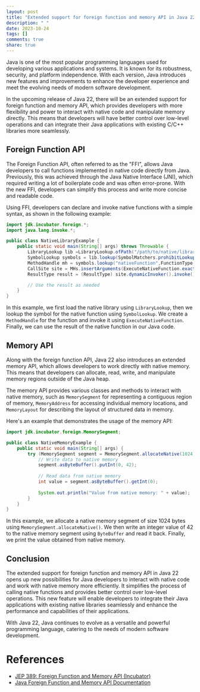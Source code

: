 ```yaml
---
layout: post
title: "Extended support for foreign function and memory API in Java 22"
description: " "
date: 2023-10-24
tags: []
comments: true
share: true
---
```


Java is one of the most popular programming languages used for developing various applications and systems. It is known for its robustness, security, and platform independence. With each version, Java introduces new features and improvements to enhance the developer experience and meet the evolving needs of modern software development.

In the upcoming release of Java 22, there will be an extended support for foreign function and memory API, which provides developers with more flexibility and power to interact with native code and manipulate memory directly. This means that developers will have better control over low-level operations and can integrate their Java applications with existing C/C++ libraries more seamlessly.

## Foreign Function API

The Foreign Function API, often referred to as the "FFI", allows Java developers to call functions implemented in native code directly from Java. Previously, this was achieved through the Java Native Interface (JNI), which required writing a lot of boilerplate code and was often error-prone. With the new FFI, developers can simplify this process and write more concise and readable code.

Using FFI, developers can declare and invoke native functions with a simple syntax, as shown in the following example:

```java
import jdk.incubator.foreign.*;
import java.lang.invoke.*;

public class NativeLibraryExample {
    public static void main(String[] args) throws Throwable {
        LibraryLookup lib =LibraryLookup.ofPath("/path/to/native/library.so");
        SymbolLookup symbols = lib.lookup(SymbolMatchers.prohibitLookup(""));
        MethodHandle mh = symbols.lookup("nativeFunction",FunctionType.of(ReturnType.name()));
        CallSite site = MHs.insertArguments(ExecuteNativeFunction.exactInvoker(mh), 0, functionArguments);
        ResultType result = (ResultType) site.dynamicInvoker().invoke();

        // Use the result as needed
    }
}
```

In this example, we first load the native library using `LibraryLookup`, then we lookup the symbol for the native function using `SymbolLookup`. We create a `MethodHandle` for the function and invoke it using `ExecuteNativeFunction`. Finally, we can use the result of the native function in our Java code.

## Memory API

Along with the foreign function API, Java 22 also introduces an extended memory API, which allows developers to work directly with native memory. This means that developers can allocate, read, write, and manipulate memory regions outside of the Java heap.

The memory API provides various classes and methods to interact with native memory, such as `MemorySegment` for representing a contiguous region of memory, `MemoryAddress` for accessing individual memory locations, and `MemoryLayout` for describing the layout of structured data in memory.

Here's an example that demonstrates the usage of the memory API:

```java
import jdk.incubator.foreign.MemorySegment;

public class NativeMemoryExample {
    public static void main(String[] args) {
        try (MemorySegment segment = MemorySegment.allocateNative(1024)) {
            // Write data to native memory
            segment.asByteBuffer().putInt(0, 42);
            
            // Read data from native memory
            int value = segment.asByteBuffer().getInt(0);
            
            System.out.println("Value from native memory: " + value);
        }
    }
}
```

In this example, we allocate a native memory segment of size 1024 bytes using `MemorySegment.allocateNative()`. We then write an integer value of 42 to the native memory segment using `ByteBuffer` and read it back. Finally, we print the value obtained from native memory.

## Conclusion

The extended support for foreign function and memory API in Java 22 opens up new possibilities for Java developers to interact with native code and work with native memory more efficiently. It simplifies the process of calling native functions and provides better control over low-level operations. This new feature will enable developers to integrate their Java applications with existing native libraries seamlessly and enhance the performance and capabilities of their applications.

With Java 22, Java continues to evolve as a versatile and powerful programming language, catering to the needs of modern software development.

# References

- [JEP 389: Foreign Function and Memory API (Incubator)](https://openjdk.java.net/jeps/389)
- [Java Foreign Function and Memory API Documentation](https://openjdk.java.net/jeps/389)